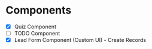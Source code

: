 # Components

- [x] Quiz Component
- [ ] TODO Component
- [x] Lead Form Component (Custom UI) - Create Records

  